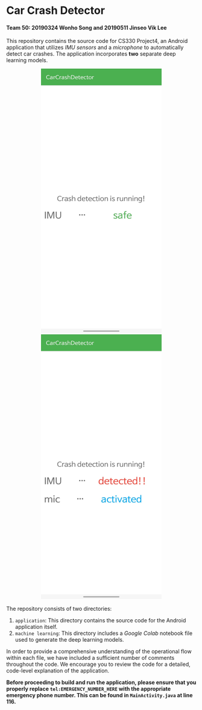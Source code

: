 # Car Crash Detector
#### Team 50: 20190324 Wonho Song and 20190511 Jinseo Vik Lee

This repository contains the source code for CS330 Project4, an Android application that utilizes *IMU sensors* and a *microphone* to automatically detect car crashes. The application incorporates **two** separate deep learning models.

<p align="center">
    <img width="320" height="700" src="./img/normal.jpg">
    <img width="320" height="700" src="./img/detected.jpg">
</p>

The repository consists of two directories:
1. `application`: This directory contains the source code for the Android application itself.
2. `machine learning`: This directory includes a *Google Colab* notebook file used to generate the deep learning models.

In order to provide a comprehensive understanding of the operational flow within each file, we have included a sufficient number of comments throughout the code. We encourage you to review the code for a detailed, code-level explanation of the application.

**Before proceeding to build and run the application, please ensure that you properly replace `tel:EMERGENCY_NUMBER_HERE` with the appropriate emergency phone number. This can be found in `MainActivity.java` at line 116.**